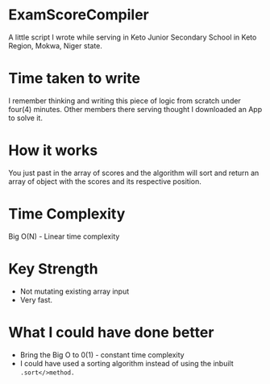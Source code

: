 # ExamScoreCompiler
A little script I wrote while serving in Keto Junior Secondary School in Keto Region,  Mokwa, Niger state.

# Time taken to write
I remember thinking and writing this piece of logic from scratch under four(4) minutes. Other members there serving thought I downloaded an App to solve it. 

# How it works
You just past in the array of scores and the algorithm will sort and return an array of object with the scores and its respective position.

# Time Complexity
Big O(N) - Linear time complexity

# Key Strength
  - Not mutating existing array input
  - Very fast.

# What I could have done better
  - Bring the Big O to 0(1) - constant time complexity
  - I could have used a sorting algorithm instead of using the inbuilt <code>.sort</>method.



